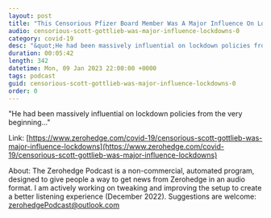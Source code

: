 ```yaml
---
layout: post
title: "This Censorious Pfizer Board Member Was A Major Influence On Lockdowns"
audio: censorious-scott-gottlieb-was-major-influence-lockdowns-0
category: covid-19
desc: "&quot;He had been massively influential on lockdown policies from the very beginning...&quot;"
duration: 00:05:42
length: 342
datetime: Mon, 09 Jan 2023 22:00:00 +0000
tags: podcast
guid: censorious-scott-gottlieb-was-major-influence-lockdowns-0
order: 0
---
```

&quot;He had been massively influential on lockdown policies from the very beginning...&quot;

Link: [https://www.zerohedge.com/covid-19/censorious-scott-gottlieb-was-major-influence-lockdowns](https://www.zerohedge.com/covid-19/censorious-scott-gottlieb-was-major-influence-lockdowns)

About: The Zerohedge Podcast is a non-commercial, automated program, designed to give people a way to get news from Zerohedge in an audio format.  I am actively working on tweaking and improving the setup to create a better listening experience (December 2022).  Suggestions are welcome: [zerohedgePodcast@outlook.com](mailto:zerohedgePodcast@outlook.com)